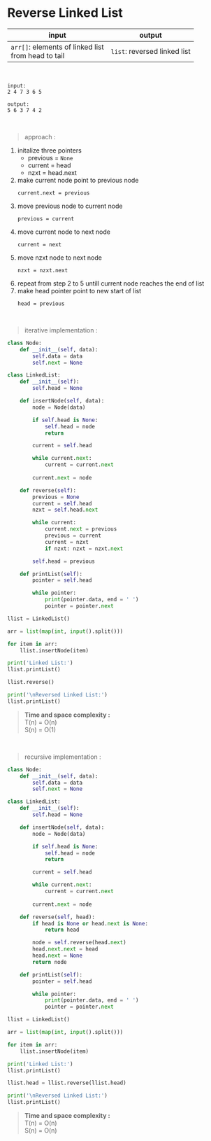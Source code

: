 # Reverse Linked List

| input | output |
| --- | --- |
| `arr[]`: elements of linked list<br>from head to tail | `list`: reversed linked list |

<br>

```
input:
2 4 7 3 6 5

output:
5 6 3 7 4 2
```

<br>

> approach :

1. initalize three pointers
    * previous = `None`
    * current = head
    * nzxt = head.next
2. make current node point to previous node
    ```
    current.next = previous
    ```
3. move previous node to current node
    ```
    previous = current
    ```
4. move current node to next node
    ```
    current = next
    ```
5. move nzxt node to next node
    ```
    nzxt = nzxt.next
    ```
6. repeat from step 2 to 5 untill current node reaches the end of list
7. make head pointer point to new start of list
    ```
    head = previous
    ```
<br>

> iterative implementation :

```python
class Node:
    def __init__(self, data):
        self.data = data
        self.next = None

class LinkedList:
    def __init__(self):
        self.head = None

    def insertNode(self, data):
        node = Node(data)

        if self.head is None:
            self.head = node
            return

        current = self.head

        while current.next:
            current = current.next
        
        current.next = node

    def reverse(self):
        previous = None
        current = self.head
        nzxt = self.head.next

        while current:
            current.next = previous
            previous = current
            current = nzxt
            if nzxt: nzxt = nzxt.next

        self.head = previous        

    def printList(self):
        pointer = self.head

        while pointer:
            print(pointer.data, end = ' ')
            pointer = pointer.next

llist = LinkedList()

arr = list(map(int, input().split()))

for item in arr:
    llist.insertNode(item)

print('Linked List:')
llist.printList()

llist.reverse()

print('\nReversed Linked List:')
llist.printList()
```

> **Time and space complexity :**
<br>T(n) = O(n)
<br>S(n) = O(1)

<br>

> recursive implementation :

```python
class Node:
    def __init__(self, data):
        self.data = data
        self.next = None

class LinkedList:
    def __init__(self):
        self.head = None

    def insertNode(self, data):
        node = Node(data)

        if self.head is None:
            self.head = node
            return

        current = self.head

        while current.next:
            current = current.next
        
        current.next = node

    def reverse(self, head):
        if head is None or head.next is None:
            return head

        node = self.reverse(head.next)
        head.next.next = head
        head.next = None
        return node  

    def printList(self):
        pointer = self.head

        while pointer:
            print(pointer.data, end = ' ')
            pointer = pointer.next

llist = LinkedList()

arr = list(map(int, input().split()))

for item in arr:
    llist.insertNode(item)

print('Linked List:')
llist.printList()

llist.head = llist.reverse(llist.head)

print('\nReversed Linked List:')
llist.printList()

```

> **Time and space complexity :**
<br>T(n) = O(n)
<br>S(n) = O(n)

